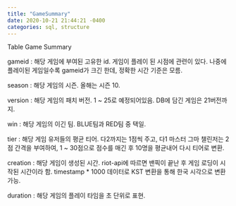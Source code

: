 ```yaml
---
title: "GameSummary"
date: 2020-10-21 21:44:21 -0400
categories: sql, structure
---
```


Table Game Summary

gameid : 해당 게임에 부여된 고유한 id. 게임이 플레이 된 시점에 관련이 있다. 나중에 플레이된 게임일수록 gameid가 크긴 한데, 정확한 시간 기준은 모름.

season : 해당 게임의 시즌. 올해는 시즌 10.

version : 해당 게임의 패치 버전. 1 ~ 25로 예정되어있음. DB에 담긴 게임은 21버전까지.

win : 해당 게임의 이긴 팀. BLUE팀과 RED팀 중 택일. 

tier  : 해당 게임 유저들의 평균 티어. 다2까지는 1점씩 주고, 다1 마스터 그마 챌린저는 2점 간격을 부여하여, 1 ~ 30점으로 점수를 매긴 후 10명을 평균내어 다시 티어로 변환.

creation : 해당 게임이 생성된 시간. riot-api에 따르면 밴픽이 끝난 후 게임 로딩이 시작된 시간이라 함. timestamp * 1000 데이터로 KST 변환을 통해 한국 시각으로 변환 가능.

duration : 해당 게임의 플레이 타임을 초 단위로 표현.
